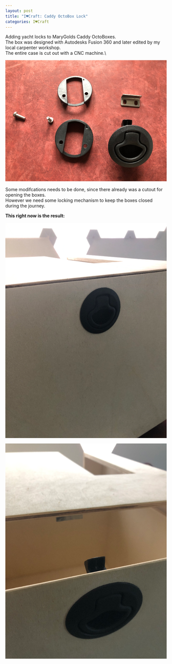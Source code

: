 ```yaml
---
layout: post
title: "I♥Craft: Caddy OctoBox Lock"
categories: I♥Craft
---
```


Adding yacht locks to MaryGolds Caddy OctoBoxes.\
The box was designed with Autodesks Fusion 360 and later edited by my local carpenter workshop. \
The entire case is cut out with a CNC machine.\

 
![Push Lock](/assets/pix/Push_Lock.JPG)

Some modifcations needs to be done, since there already was a cutout for opening the boxes.\
However we need some locking mechanism to keep the boxes closed during the journey.

**This right now is the result:**

![Caddy Box Closed](/assets/pix/Caddy-Box_closed.JPG)

![Caddy Box Opened](/assets/pix/Caddy-Box_open.JPG)